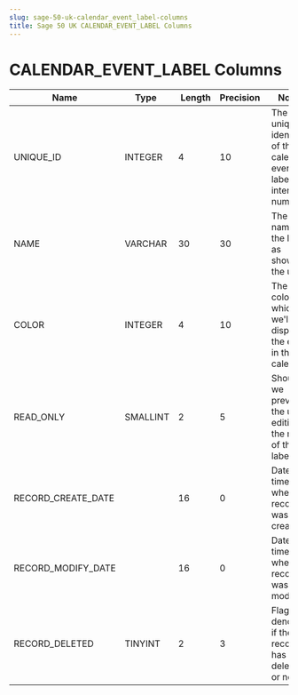 ```yaml
---
slug: sage-50-uk-calendar_event_label-columns
title: Sage 50 UK CALENDAR_EVENT_LABEL Columns
---
```

# CALENDAR_EVENT_LABEL Columns

| Name | Type  |  Length | Precision  |  Notes  | Example |
| --- | --- | --- | --- | --- | --- |
| UNIQUE_ID | INTEGER | 4 | 10 | The unique identifier of this calendar event label (an internal number) | 1 |
| NAME | VARCHAR | 30 | 30 | The name of the label, as shown to the user | None |
| COLOR | INTEGER | 4 | 10 | The colour in which we'll display the event in the calendar | 16777215 |
| READ_ONLY | SMALLINT | 2 | 5 | Should we prevent the user editing the name of this label? | 1 |
| RECORD_CREATE_DATE |  | 16 | 0 | Date and time when the record was created. | 27/04/2010 17:16:58 |
| RECORD_MODIFY_DATE |  | 16 | 0 | Date and time when the record was modified. | 04/08/2017 14:18:54 |
| RECORD_DELETED | TINYINT | 2 | 3 | Flag denoting if the record has been deleted or not. | 0 |
